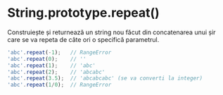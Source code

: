 # String.prototype.repeat()

Construiește și returnează un string nou făcut din concatenarea unui șir care se va repeta de câte ori o specifică parametrul.

```javascript
'abc'.repeat(-1);   // RangeError
'abc'.repeat(0);    // ''
'abc'.repeat(1);    // 'abc'
'abc'.repeat(2);    // 'abcabc'
'abc'.repeat(3.5);  // 'abcabcabc' (se va converti la integer)
'abc'.repeat(1/0);  // RangeError
```
